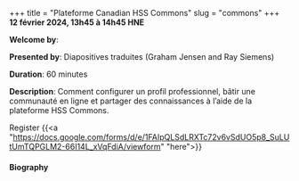 +++
title = "Plateforme Canadian HSS Commons"
slug = "commons"
+++
**12 février 2024, 13h45 à 14h45 HNE**

**Welcome by**: 

**Presented by**: Diapositives traduites (Graham Jensen and Ray Siemens)

**Duration**: 60 minutes

**Description**: Comment configurer un profil professionnel, bâtir une communauté en ligne et partager des
connaissances à l’aide de la plateforme HSS Commons.

Register {{<a "https://docs.google.com/forms/d/e/1FAIpQLSdLRXTc72v6vSdUO5p8_SuLUtUmTQPGLM2-66I14L_xVqFdiA/viewform" "here">}}

<!-- Le même séminaire [en français](/commons). -->

#### Biography
